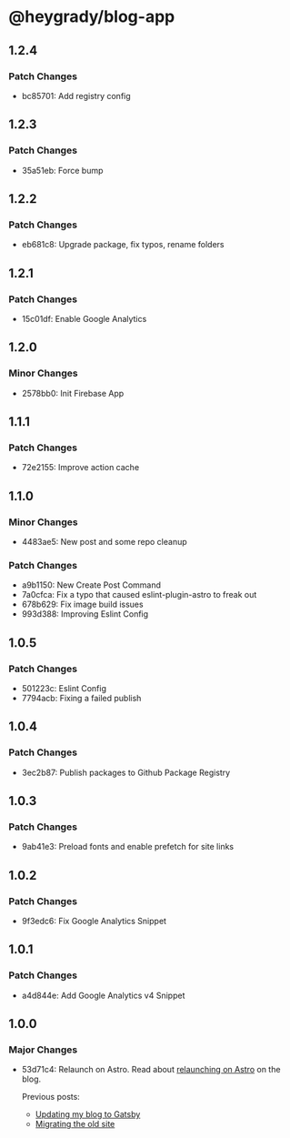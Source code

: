 # @heygrady/blog-app

## 1.2.4

### Patch Changes

- bc85701: Add registry config

## 1.2.3

### Patch Changes

- 35a51eb: Force bump

## 1.2.2

### Patch Changes

- eb681c8: Upgrade package, fix typos, rename folders

## 1.2.1

### Patch Changes

- 15c01df: Enable Google Analytics

## 1.2.0

### Minor Changes

- 2578bb0: Init Firebase App

## 1.1.1

### Patch Changes

- 72e2155: Improve action cache

## 1.1.0

### Minor Changes

- 4483ae5: New post and some repo cleanup

### Patch Changes

- a9b1150: New Create Post Command
- 7a0cfca: Fix a typo that caused eslint-plugin-astro to freak out
- 678b629: Fix image build issues
- 993d388: Improving Eslint Config

## 1.0.5

### Patch Changes

- 501223c: Eslint Config
- 7794acb: Fixing a failed publish

## 1.0.4

### Patch Changes

- 3ec2b87: Publish packages to Github Package Registry

## 1.0.3

### Patch Changes

- 9ab41e3: Preload fonts and enable prefetch for site links

## 1.0.2

### Patch Changes

- 9f3edc6: Fix Google Analytics Snippet

## 1.0.1

### Patch Changes

- a4d844e: Add Google Analytics v4 Snippet

## 1.0.0

### Major Changes

- 53d71c4: Relaunch on Astro. Read about [relaunching on Astro](https://heygrady.com/posts/2022-08-29-relaunching-on-astro) on the blog.

  Previous posts:

  - [Updating my blog to Gatsby](https://heygrady.com/posts/2017-06-30-new-blog)
  - [Migrating the old site](https://heygrady.com/posts/2017-06-30-migrating-old-site)
